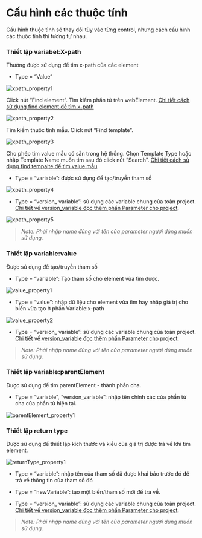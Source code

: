 # Cấu hình các thuộc tính
Cấu hình thuộc tình sẽ thay đổi tùy vào từng control, nhưng cách cấu hình các thuộc tính thì tương tự nhau. 

### Thiết lập variabel:X-path
Thường được sử dụng để tìm x-path của các element

- Type = “Value”

![xpath_property1](https://user-images.githubusercontent.com/105435351/200254595-36151908-8041-4acc-8df2-5495d1bbbb25.png)

Click nút “Find element”. Tìm kiếm phần tử trên webElement. [Chi tiết cách sử dụng find element để tìm x-path](https://github.com/quynh-dn/QA-Platform/blob/main/2.2Them%20chinh%20sua%20thuoc%20tinh%20cua%20mot%20buoc%20cau%20hinh.md#find-element-trong-ph%E1%BA%A7n-c%E1%BA%A5u-h%C3%ACnh-thu%E1%BB%99c-t%C3%ADnh-c%C3%A1c-action-control)

![xpath_property2](https://user-images.githubusercontent.com/105435351/200254446-3ab2f443-bdd0-42c2-bb76-bcd140b45740.png)

Tìm kiếm thuộc tính mẫu. Click nút “Find template”.

![xpath_property3](https://user-images.githubusercontent.com/105435351/200254919-93c2fa5c-6cc0-49b2-a52a-3ba436583200.png)

Cho phép tìm value mẫu có sẵn trong hệ thống. Chọn Template Type hoặc nhập Template Name muốn tìm sau đó click nút “Search”. [Chi tiết cách sử dụng find tempalte để tìm value mẫu](https://github.com/quynh-dn/QA-Platform/blob/main/2.2Them%20chinh%20sua%20thuoc%20tinh%20cua%20mot%20buoc%20cau%20hinh.md#find-template-trong-ph%E1%BA%A7n-c%E1%BA%A5u-h%C3%ACnh-thu%E1%BB%99c-t%C3%ADnh-c%E1%BB%A7a-test-case)

- Type = “variable”: được sử dụng để tạo/truyền tham số
 
 ![xpath_property4](https://user-images.githubusercontent.com/105435351/200255011-86e93136-b682-4ef9-9069-6fe327278c2b.png)
 
- Type = “version_ variable”: sử dụng các variable chung của toàn project. [Chi tiết về version_variable đọc thêm phần Parameter cho project](https://github.com/quynh-dn/QA-Platform/blob/main/9.1%20Parameter%20cho%20project.md).

![xpath_property5](https://user-images.githubusercontent.com/105435351/200255054-895a6221-7fe7-4d3d-b73e-04f6d50baaa4.png)

>*Note: Phải nhập name đúng với tên của parameter người dùng muốn sử dụng.*

### Thiết lập variable:value
Được sử dụng để tạo/truyền tham số

- Type = “variable”: Tạo tham số cho element vừa tìm được.

 ![value_property1](https://user-images.githubusercontent.com/105435351/200255954-e58ac95a-f319-4eaf-b05e-129de16c76f2.png)
 
- Type = “value”: nhập dữ liệu cho element vừa tìm hay nhập giá trị cho biến vừa tạo ở phần Variable:x-path

 ![value_property2](https://user-images.githubusercontent.com/105435351/200255971-325953ec-5007-47d3-9bd0-ef1e940bb8ed.png)

- Type = “version_ variable”: sử dụng các variable chung của toàn project. [Chi tiết về version_variable đọc thêm phần Parameter cho project](https://github.com/quynh-dn/QA-Platform/blob/main/9.1%20Parameter%20cho%20project.md).

>*Note: Phải nhập name đúng với tên của parameter người dùng muốn sử dụng.*

### Thiết lập variable:parentElement 
Được sử dụng để tìm parentElement - thành phần cha.

- Type = “variable”, “version_variable”: nhập tên chính xác của phần tử cha của phần tử hiện tại.

![parentElement_property1](https://user-images.githubusercontent.com/105435351/200256868-960f833c-97ef-43be-88c2-675ee15190bd.png)

### Thiết lập return type
Được sử dụng để  thiết lập kích thước và kiểu của giá trị được trả về khi tìm element.

![returnType_property1](https://user-images.githubusercontent.com/105435351/201553206-50159e75-76a3-4ed5-b376-a69cc023dadd.png)

- Type = “variable”: nhập tên của tham số đã được khai báo trước đó để trả về thông tin của tham số đó
 
- Type = “newVariable”: tạo một biến/tham số mới để trả về.
 
- Type = “version_ variable”: sử dụng các variable chung của toàn project. [Chi tiết về version_variable đọc thêm phần Parameter cho project](https://github.com/quynh-dn/QA-Platform/blob/main/9.1%20Parameter%20cho%20project.md).

>*Note: Phải nhập name đúng với tên của parameter người dùng muốn sử dụng.*
